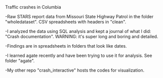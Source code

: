Traffic crashes in Columbia

-Raw STARS report data from Missouri State Highway Patrol in the folder "wholedataset". CSV spreadsheets with headers in "clean".

-I analyzed the data using SQL analysis and kept a journal of what I did: "Crash documentation". WARNING: it's super long and boring and detailed.

-Findings are in spreadsheets in folders that look like dates.

-I learned agate recently and have been trying to use it for analysis. See folder "agate".

-My other repo "crash_interactive" hosts the codes for visualization.
